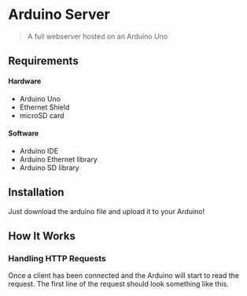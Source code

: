# Arduino Server

> A full webserver hosted on an Arduino Uno

## Requirements
#### Hardware
- Arduino Uno
- Ethernet Shield
- microSD card

#### Software
- Arduino IDE
- Arduino Ethernet library
- Arduino SD library

## Installation

Just download the arduino file and upload it to your Arduino!

## How It Works
### Handling HTTP Requests
Once a client has been connected and the Arduino will start to read the request. The first line of the request should look something like this.
